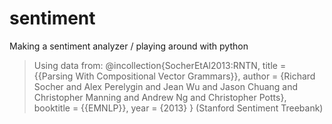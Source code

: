 # sentiment
Making a sentiment analyzer / playing around with python

> Using data from: 
@incollection{SocherEtAl2013:RNTN,
title = {{Parsing With Compositional Vector Grammars}},
author = {Richard Socher and Alex Perelygin and Jean Wu and Jason Chuang and Christopher Manning and Andrew Ng and Christopher Potts},
booktitle = {{EMNLP}},
year = {2013}
} (Stanford Sentiment Treebank)
